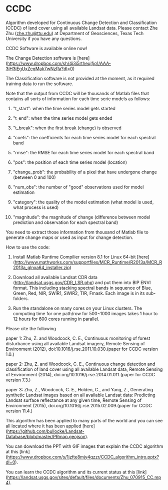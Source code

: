 # CCDC
Algorithm developed for Continuous Change Detection and Classification (CCDC) of land cover using all available Landsat data. Please contact Zhe Zhu (zhe.zhu@ttu.edu) at Department of Geosciences, Texas Tech University if you have any questions. 

CCDC Software is  available online now!

The Change Detection software is [here] (https://www.dropbox.com/sh/4j3i5rtheujfjo1/AAA-3iH3iEgUxZeqMak7wNzRa?dl=0)

The Classification software is not provided at the moment, as it required training data to run the software.

Note that the output from CCDC will be thousands of Matlab files that contains all sorts of information for each time serie models as follows: 

1. "t_start": when the time series model gets started

2. "t_end": when the time series model gets ended
 
3. "t_break": when the first break (change) is observed

4. "coefs": the coefficients for each time series model for each spectral band

5. "rmse": the RMSE for each time series model for each spectral band

6. "pos": the position of each time series model (location)
 
7. "change_prob": the probability of a pixel that have undergone change (between 0 and 100)
 
8. "num_obs": the number of "good" observations used for model estimation

9. "category": the quality of the model estimation (what model is used, what process is used)
 
10. "magnitude": the magnitude of change (difference between model prediction and observation for each spectral band)

You need to extract those information from thousand of Matlab file to generate change maps or used as input for change detection. 

How to use the code:

1. Install Matlab Runtime Compilier version 8.1 for Linux 64-bit [here] (http://www.mathworks.com/supportfiles/MCR_Runtime/R2013a/MCR_R2013a_glnxa64_installer.zip)

2. Download all available Landsat CDR data (http://landsat.usgs.gov/CDR_LSR.php) and put them into BIP ENVI format. This including stacking spectral bands in sequence of Blue, Green, Red, NIR, SWIR1, SWIR2, TIR, Fmask. Each image is in its sub-folders.

3. Run the standalone on many cores on your Linux clusters. The computing time for one path/row for 500~1000 images takes 1 hour to 12 hours for 600 cores running in parallel. 

Please cite the following

paper 1: Zhu, Z. and Woodcock, C. E., Continuous monitoring of forest disturbance using all available Landsat imagery, Remote Sensing of Environment (2012), doi:10.1016/j.rse.2011.10.030.(paper for CCDC version 1.0.)

paper 2: Zhu, Z. and Woodcock, C. E., Continuous change detection and classification of land cover using all available Landsat data, Remote Sensing of Environment (2014), doi.org/10.1016/j.rse.2014.01.011.(paper for CCDC version 7.3.)

paper 3: Zhu, Z., Woodcock, C. E., Holden, C., and Yang, Z., Generating synthetic Landsat images based on all available Landsat data: Predicting Landsat surface reflectance at any given time, Remote Sensing of Environment (2015), doi.org/10.1016/j.rse.2015.02.009.(paper for CCDC version 11.4.)

This algorithm has been applied to many parts of the world and you can see all located where it has been applied [here] (https://github.com/bullocke/Landsat-Database/blob/master/PRmap.geojson).

You can download the PPT with GIF images that explain the CCDC algorithm at this [link] (https://www.dropbox.com/s/1jzfte8mjy4qzzr/CCDC_algorithm_intro.pptx?dl=0).

You can learn the CCDC algorithm and its current status at this [link]
(https://landsat.usgs.gov/sites/default/files/documents/Zhu_070915_CC.mp4).
